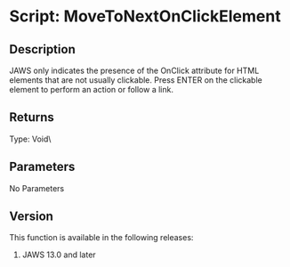 # Script: MoveToNextOnClickElement

## Description

JAWS only indicates the presence of the OnClick attribute for HTML
elements that are not usually clickable. Press ENTER on the clickable
element to perform an action or follow a link.

## Returns

Type: Void\

## Parameters

No Parameters

## Version

This function is available in the following releases:

1.  JAWS 13.0 and later
